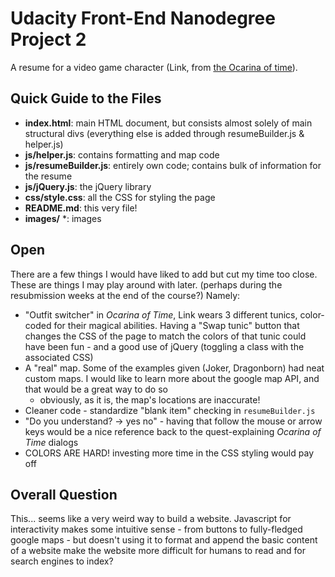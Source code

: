 # Udacity Front-End Nanodegree Project 2 #

A resume for a video game character (Link, from [the Ocarina of time](https://en.wikipedia.org/wiki/The_Legend_of_Zelda:_Ocarina_of_Time)).

## Quick Guide to the Files

* **index.html**: main HTML document, but consists almost solely of main structural divs (everything else is added through resumeBuilder.js & helper.js)
* **js/helper.js**: contains formatting and map code
* **js/resumeBuilder.js**: entirely own code; contains bulk of information for the resume
* **js/jQuery.js**: the jQuery library
* **css/style.css**: all the CSS for styling the page
* **README.md**: this very file!
* **images/** \*: images


## Open

There are a few things I would have liked to add but cut my time too close. These are things I may play around with later. (perhaps during the resubmission weeks at the end of the course?) Namely:

* "Outfit switcher" in *Ocarina of Time*, Link wears 3 different tunics, color-coded for their magical abilities. Having a "Swap tunic" button that changes the CSS of the page to match the colors of that tunic could have been fun - and a good use of jQuery (toggling a class with the associated CSS)
* A "real" map. Some of the examples given (Joker, Dragonborn) had neat custom maps. I would like to learn more about the google map API, and that would be a great way to do so 
   *  obviously, as it is, the map's locations are inaccurate!
* Cleaner code - standardize "blank item" checking in `resumeBuilder.js`
* "Do you understand? -> yes  no" - having that follow the mouse or arrow keys would be a nice reference back to the quest-explaining *Ocarina of Time* dialogs
* COLORS ARE HARD! investing more time in the CSS styling would pay off


## Overall Question

This... seems like a very weird way to build a website. Javascript for interactivity makes some intuitive sense - from buttons to fully-fledged google maps - but doesn't using it to format and append the basic content of a website make the website more difficult for humans to read and for search engines to index? 
